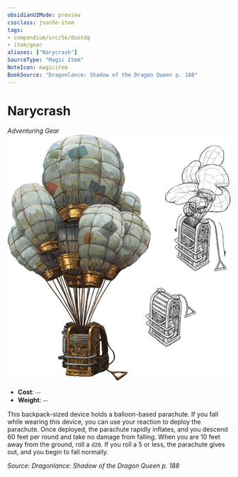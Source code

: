 ```yaml
---
obsidianUIMode: preview
cssclass: json5e-item
tags:
- compendium/src/5e/dsotdq
- item/gear
aliases: ["Narycrash"]
SourceType: "Magic Item"
NoteIcon: magicitem
BookSource: "Dragonlance: Shadow of the Dragon Queen p. 188"
---
```

# Narycrash
*Adventuring Gear*  
![](https://raw.githubusercontent.com/5etools-mirror-2/5etools-img/main/items/DSotDQ/Narycrash.webp#right)  

- **Cost**: ⏤
- **Weight**: ⏤

This backpack-sized device holds a balloon-based parachute. If you fall while wearing this device, you can use your reaction to deploy the parachute. Once deployed, the parachute rapidly inflates, and you descend 60 feet per round and take no damage from falling. When you are 10 feet away from the ground, roll a `d20`. If you roll a 5 or less, the parachute gives out, and you begin to fall normally.

*Source: Dragonlance: Shadow of the Dragon Queen p. 188*